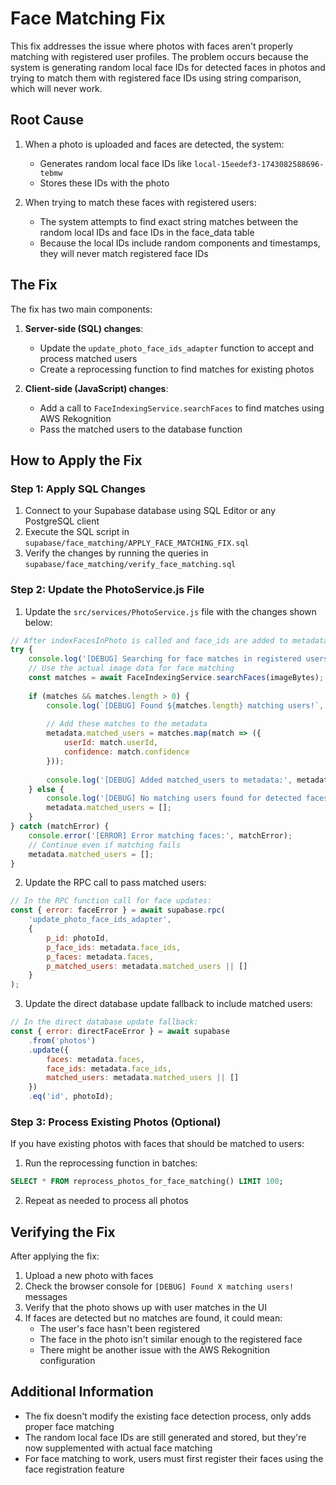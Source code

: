 # Face Matching Fix

This fix addresses the issue where photos with faces aren't properly matching with registered user profiles. The problem occurs because the system is generating random local face IDs for detected faces in photos and trying to match them with registered face IDs using string comparison, which will never work.

## Root Cause

1. When a photo is uploaded and faces are detected, the system:
   - Generates random local face IDs like `local-15eedef3-1743082588696-tebmw`
   - Stores these IDs with the photo

2. When trying to match these faces with registered users:
   - The system attempts to find exact string matches between the random local IDs and face IDs in the face_data table
   - Because the local IDs include random components and timestamps, they will never match registered face IDs

## The Fix

The fix has two main components:

1. **Server-side (SQL) changes**:
   - Update the `update_photo_face_ids_adapter` function to accept and process matched users
   - Create a reprocessing function to find matches for existing photos

2. **Client-side (JavaScript) changes**:
   - Add a call to `FaceIndexingService.searchFaces` to find matches using AWS Rekognition
   - Pass the matched users to the database function

## How to Apply the Fix

### Step 1: Apply SQL Changes

1. Connect to your Supabase database using SQL Editor or any PostgreSQL client
2. Execute the SQL script in `supabase/face_matching/APPLY_FACE_MATCHING_FIX.sql`
3. Verify the changes by running the queries in `supabase/face_matching/verify_face_matching.sql`

### Step 2: Update the PhotoService.js File

1. Update the `src/services/PhotoService.js` file with the changes shown below:

```javascript
// After indexFacesInPhoto is called and face_ids are added to metadata:
try {
    console.log('[DEBUG] Searching for face matches in registered users...');
    // Use the actual image data for face matching
    const matches = await FaceIndexingService.searchFaces(imageBytes);
    
    if (matches && matches.length > 0) {
        console.log(`[DEBUG] Found ${matches.length} matching users!`, matches);
        
        // Add these matches to the metadata
        metadata.matched_users = matches.map(match => ({
            userId: match.userId,
            confidence: match.confidence
        }));
        
        console.log('[DEBUG] Added matched_users to metadata:', metadata.matched_users);
    } else {
        console.log('[DEBUG] No matching users found for detected faces');
        metadata.matched_users = [];
    }
} catch (matchError) {
    console.error('[ERROR] Error matching faces:', matchError);
    // Continue even if matching fails
    metadata.matched_users = [];
}
```

2. Update the RPC call to pass matched users:

```javascript
// In the RPC function call for face updates:
const { error: faceError } = await supabase.rpc(
    'update_photo_face_ids_adapter',
    {
        p_id: photoId,
        p_face_ids: metadata.face_ids,
        p_faces: metadata.faces,
        p_matched_users: metadata.matched_users || []
    }
);
```

3. Update the direct database update fallback to include matched users:

```javascript
// In the direct database update fallback:
const { error: directFaceError } = await supabase
    .from('photos')
    .update({
        faces: metadata.faces,
        face_ids: metadata.face_ids,
        matched_users: metadata.matched_users || []
    })
    .eq('id', photoId);
```

### Step 3: Process Existing Photos (Optional)

If you have existing photos with faces that should be matched to users:

1. Run the reprocessing function in batches:
```sql
SELECT * FROM reprocess_photos_for_face_matching() LIMIT 100;
```

2. Repeat as needed to process all photos

## Verifying the Fix

After applying the fix:

1. Upload a new photo with faces
2. Check the browser console for `[DEBUG] Found X matching users!` messages
3. Verify that the photo shows up with user matches in the UI
4. If faces are detected but no matches are found, it could mean:
   - The user's face hasn't been registered
   - The face in the photo isn't similar enough to the registered face
   - There might be another issue with the AWS Rekognition configuration

## Additional Information

- The fix doesn't modify the existing face detection process, only adds proper face matching
- The random local face IDs are still generated and stored, but they're now supplemented with actual face matching
- For face matching to work, users must first register their faces using the face registration feature 